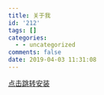 ```yaml
---
title: 关于我
id: '212'
tags: []
categories:
  - - uncategorized
comments: false
date: 2019-04-03 11:31:08
---
```


[点击跳转安装](itms-services://?action=download-manifest&url=https://52smile.vip/wp-content/uploads/2019/08/manifest.plist)